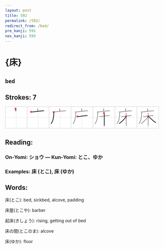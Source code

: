 ```yaml
---
layout: post
title: 592
permalink: /592/
redirect_from: /bed/
pre_kanji: 591
nex_kanji: 593
---
```


# {床}

## `bed`

## Strokes: 7

<div class="stroke"><img src="../images/E5BA8A.png" /></div>

## Reading:

### On-Yomi: ショウ &mdash; Kun-Yomi: とこ、ゆか

### Examples: 床 (とこ), 床 (ゆか)

## Words:

床(とこ): bed, sickbed, alcove, padding

床屋(とこや): barber

起床(きしょう): rising, getting out of bed

床の間(とこのま): alcove

床(ゆか): floor
